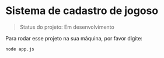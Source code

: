 <h1> Sistema de cadastro de jogoso</h1>

>Status do projeto: Em desenvolvimento

Para rodar esse projeto na sua máquina, por favor digite:

```
node app.js
```
